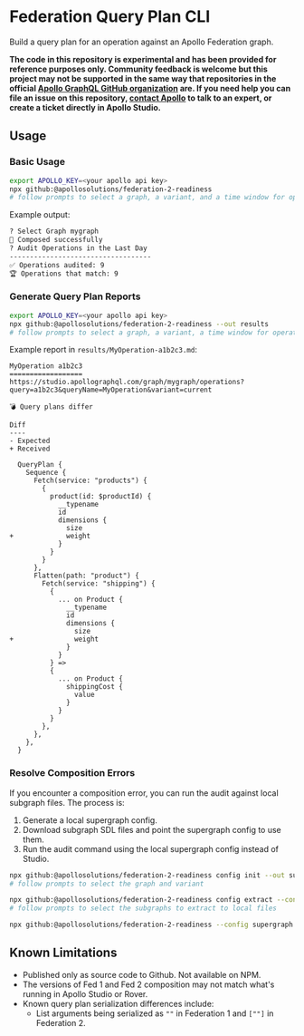 # Federation Query Plan CLI

Build a query plan for an operation against an Apollo Federation graph.

**The code in this repository is experimental and has been provided for reference purposes only. Community feedback is welcome but this project may not be supported in the same way that repositories in the official [Apollo GraphQL GitHub organization](https://github.com/apollographql) are. If you need help you can file an issue on this repository, [contact Apollo](https://www.apollographql.com/contact-sales) to talk to an expert, or create a ticket directly in Apollo Studio.**

## Usage

### Basic Usage

```sh
export APOLLO_KEY=<your apollo api key>
npx github:@apollosolutions/federation-2-readiness
# follow prompts to select a graph, a variant, and a time window for operations
```

Example output:

```sh
? Select Graph mygraph
🎉 Composed successfully
? Audit Operations in the Last Day
-----------------------------------
✅ Operations audited: 9
🏆 Operations that match: 9
```

### Generate Query Plan Reports

```sh
export APOLLO_KEY=<your apollo api key>
npx github:@apollosolutions/federation-2-readiness --out results
# follow prompts to select a graph, a variant, a time window for operations
```

Example report in `results/MyOperation-a1b2c3.md`:

```
MyOperation a1b2c3
==================
https://studio.apollographql.com/graph/mygraph/operations?query=a1b2c3&queryName=MyOperation&variant=current

💣 Query plans differ

Diff
----
- Expected
+ Received

  QueryPlan {
    Sequence {
      Fetch(service: "products") {
        {
          product(id: $productId) {
            __typename
            id
            dimensions {
              size
+             weight
            }
          }
        }
      },
      Flatten(path: "product") {
        Fetch(service: "shipping") {
          {
            ... on Product {
              __typename
              id
              dimensions {
                size
+               weight
              }
            }
          } =>
          {
            ... on Product {
              shippingCost {
                value
              }
            }
          }
        },
      },
    },
  }
```

### Resolve Composition Errors

If you encounter a composition error, you can run the audit against local subgraph files. The process is:

1. Generate a local supergraph config.
2. Download subgraph SDL files and point the supergraph config to use them.
3. Run the audit command using the local supergraph config instead of Studio.

```sh
npx github:@apollosolutions/federation-2-readiness config init --out supergraph.yaml
# follow prompts to select the graph and variant

npx github:@apollosolutions/federation-2-readiness config extract --config supergraph.yaml --out subgraphs
# follow prompts to select the subgraphs to extract to local files

npx github:@apollosolutions/federation-2-readiness --config supergraph.yaml
```

## Known Limitations

- Published only as source code to Github. Not available on NPM.
- The versions of Fed 1 and Fed 2 composition may not match what's running in Apollo Studio or Rover.
- Known query plan serialization differences include:
  - List arguments being serialized as `""` in Federation 1 and `[""]` in Federation 2.
